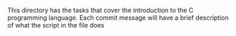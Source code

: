 This directory has the tasks that cover the introduction to the C programming language. Each commit message will have a brief description of what the script in the file does
